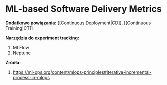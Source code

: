 # ML-based Software Delivery Metrics


**Dodatkowe powiązania:**
[[Continuous Deployment|CD]], [[Continuous Training|CT]]

**Narzędzia do experiment tracking:**
1. MLFlow
2. Neptune

**Źródła:**
1. https://ml-ops.org/content/mlops-principles#iterative-incremental-process-in-mlops
